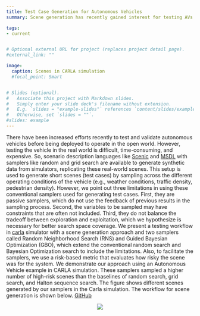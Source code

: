 ```yaml
---
title: Test Case Generation for Autonomous Vehicles
summary: Scene generation has recently gained interest for testing AVs in simulation.

tags:
- current


# Optional external URL for project (replaces project detail page).
#external_link: ""

image:
  caption: Scenes in CARLA simulation
  #focal_point: Smart


# Slides (optional).
#   Associate this project with Markdown slides.
#   Simply enter your slide deck's filename without extension.
#   E.g. `slides = "example-slides"` references `content/slides/example-slides.md`.
#   Otherwise, set `slides = ""`.
#slides: example
---
```


There have been increased efforts recently to test and validate autonomous vehicles before being deployed to operate in the open world. However, testing the vehicle in the real world is difficult, time-consuming, and expensive. So, scenario description languages like [Scenic](https://www2.eecs.berkeley.edu/Pubs/TechRpts/2018/EECS-2018-8.html) and [MSDL](https://www.foretellix.com/open-language/) with samplers like random and grid search are available to generate synthetic data from simulators, replicating these real-world scenes. This setup is used to generate short scenes (test cases) by sampling across the different operating conditions of the vehicle (e.g., weather conditions, traffic density, pedestrian density).  However, we point out three limitations in using these conventional samplers used for generating test cases. First, they are passive samplers, which do not use the feedback of previous results in the sampling process. Second, the variables to be sampled may have constraints that are often not included. Third, they do not balance the tradeoff between exploration and exploitation, which we hypothesize is necessary for better search space coverage. We present a testing workflow in [carla](https://carla.org/) simulator with a scene generation approach and two samplers called Random Neighborhood Search (RNS) and Guided Bayesian Optimization (GBO), which extend the conventional random search and Bayesian Optimization search to include the limitations. Also, to facilitate the samplers, we use a risk-based metric that evaluates how risky the scene was for the system. We demonstrate our approach using an Autonomous Vehicle example in CARLA simulation. These samplers sampled a higher number of high-risk scenes than the baselines of random search, grid search, and Halton sequence search. The figure shows different scenes generated by our samplers in the Carla simulation. The workflow for scene generation is shown below. [GitHub](https://github.com/scope-lab-vu/Risk-Aware-Scene-Generation-CPS)  

<p align="center">
  <img src="media/workflow.png" align="center"/>
</p>
